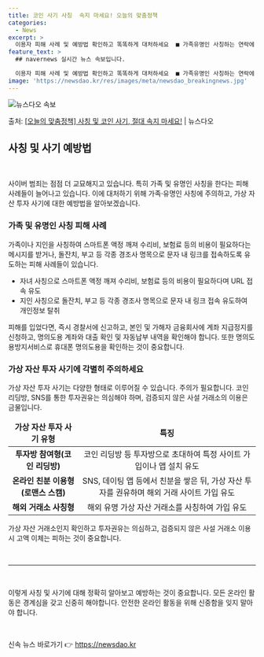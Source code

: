 ```yaml
---
title: 코인 사기 사칭  속지 마세요! 오늘의 맞춤정책
categories:
  - News
excerpt: >
  이용자 피해 사례 및 예방법 확인하고 똑똑하게 대처하세요  ■ 가족유명인 사칭하는 연락에 주의하세요!  가족…
feature_text: >
  ## navernews 실시간 뉴스 속보입니다.

  이용자 피해 사례 및 예방법 확인하고 똑똑하게 대처하세요  ■ 가족유명인 사칭하는 연락에 주의하세요!  가족…
image: 'https://newsdao.kr/res/images/meta/newsdao_breakingnews.jpg'
---
```


![뉴스다오 속보](https://newsdao.kr/res/images/meta/newsdao_breakingnews.jpg)

<p>출처: <a href="https://newsdao.kr/3628" rel="dofollow">[오늘의 맞춤정책] 사칭 및 코인 사기, 절대 속지 마세요!</a> | 뉴스다오</p>

<h2 data-ke-size="size26">사칭 및 사기 예방법</h2>
<p data-ke-size="size16">&nbsp;</p>
<p data-ke-size="size16">사이버 범죄는 점점 더 교묘해지고 있습니다. 특히 가족 및 유명인 사칭을 한다는 피해 사례들이 늘어나고 있습니다. 이에 대처하기 위해 가족·유명인 사칭에 주의하고, 가상 자산 투자 사기에 대한 예방법을 알아보겠습니다.</p>

<h3><b>가족 및 유명인 사칭 피해 사례</b></h3>
<p data-ke-size="size16">가족이나 지인을 사칭하여 스마트폰 액정 깨져 수리비, 보험료 등의 비용이 필요하다는 메시지를 받거나, 돌잔치, 부고 등 각종 경조사 명목으로 문자 내 링크를 접속하도록 유도하는 피해 사례들이 있습니다.</p>
<ul>
<li>자녀 사칭으로 스마트폰 액정 깨져 수리비, 보험료 등의 비용이 필요하다며 URL 접속 유도</li>
<li>지인 사칭으로 돌잔치, 부고 등 각종 경조사 명목으로 문자 내 링크 접속 유도하여 개인정보 탈취</li>
</ul>
<p data-ke-size="size16">피해를 입었다면, 즉시 경찰서에 신고하고, 본인 및 가해자 금융회사에 계좌 지급정지를 신청하고, 명의도용 계좌와 대출 확인 및 자동납부 내역을 확인해야 합니다. 또한 명의도용방지서비스로 휴대폰 명의도용을 확인하는 것이 중요합니다.</p>

<h3><b>가상 자산 투자 사기에 각별히 주의하세요</b></h3>
<p data-ke-size="size16">가상 자산 투자 사기는 다양한 형태로 이루어질 수 있습니다. 주의가 필요합니다. 코인 리딩방, SNS를 통한 투자권유는 의심해야 하며, 검증되지 않은 사설 거래소의 이용은 금물입니다.</p>

<table>
<thead>
<tr>
<td style="text-align: center;"><b>가상 자산 투자 사기 유형</b></td>
<td style="text-align: center;"><b>특징</b></td>
</tr>
</thead>
<tbody>
<tr>
<td style="text-align: center;"><b>투자방 참여형(코인 리딩방)</b></td>
<td style="text-align: center;">코인 리딩방 등 투자방으로 초대하여 특정 사이트 가입이나 앱 설치 유도</td>
</tr>
<tr>
<td style="text-align: center;"><b>온라인 친분 이용형 (로맨스 스캠)</b></td>
<td style="text-align: center;">SNS, 데이팅 앱 등에서 친분을 쌓은 뒤, 가상 자산 투자를 권유하며 해외 거래 사이트 가입 유도</td>
</tr>
<tr>
<td style="text-align: center;"><b>해외 거래소 사칭형</b></td>
<td style="text-align: center;">해외 유명 가상 자산 거래소를 사칭하여 가입 유도</td>
</tr>
</tbody>
</table>
<p data-ke-size="size16">가상 자산 거래소인지 확인하고 투자권유는 의심하고, 검증되지 않은 사설 거래소 이용 시 고액 이체는 피하는 것이 중요합니다.</p>

<p data-ke-size="size16">&nbsp;</p>
<hr>
<p data-ke-size="size16">&nbsp;</p>
<p data-ke-size="size16">이렇게 사칭 및 사기에 대해 정확히 알아보고 예방하는 것이 중요합니다. 모든 온라인 활동은 경계심을 갖고 신중히 해야합니다. 안전한 온라인 활동을 위해 신중함을 잊지 말아야 합니다.</p>
<p data-ke-size="size16">&nbsp;</p> 

신속 뉴스 바로가기 👉 <a href="https://newsdao.kr" rel="dofollow">https://newsdao.kr</a>


